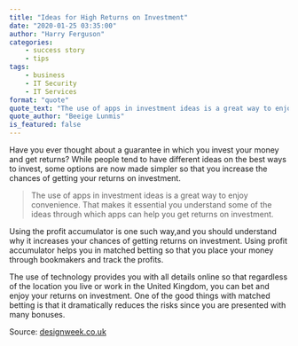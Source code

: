 ```yaml
---
title: "Ideas for High Returns on Investment"
date: "2020-01-25 03:35:00"
author: "Harry Ferguson"
categories: 
    - success story
    - tips
tags: 
    - business
    - IT Security
    - IT Services
format: "quote"
quote_text: "The use of apps in investment ideas is a great way to enjoy the convenience."
quote_author: "Beeige Lunmis"
is_featured: false
---
```


Have you ever thought about a guarantee in which you invest your money and get returns? While people tend to have different ideas on the best ways to invest, some options are now made simpler so that you increase the chances of getting your returns on investment. 

>The use of apps in investment ideas is a great way to enjoy convenience. That makes it essential you understand some of the ideas through which apps can help you get returns on investment.

Using the profit accumulator is one such way,and you should understand why it increases your chances of getting returns on investment. Using profit accumulator helps you in matched betting so that you place your money through bookmakers and track the profits. 

The use of technology provides you with all details online so that regardless of the location you live or work in the United Kingdom, you can bet and enjoy your returns on investment.
One of the good things with matched betting is that it dramatically reduces the risks since you are presented with many bonuses.

Source: [designweek.co.uk](designweek.co.uk) 
